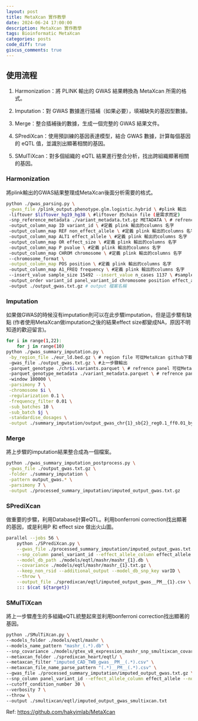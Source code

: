 ```yaml
---
layout: post
title: MetaXcan 實作教學
date: 2024-06-24 17:00:00
description: MetaXcan 實作教學
tags: Bioinformatic MetaXcan
categories: posts
code_diff: true
giscus_comments: true
---
```


## 使用流程
1. Harmonization：將 PLINK 輸出的 GWAS 結果轉換為 MetaXcan 所需的格式。

2. Imputation：對 GWAS 數據進行插補（如果必要），填補缺失的基因型數據。

3. Merge：整合插補後的數據，生成一個完整的 GWAS 結果文件。

4. SPrediXcan：使用預訓練的基因表達模型，結合 GWAS 數據，計算每個基因的 eQTL 值，並識別出顯著相關的基因。

5. SMulTiXcan：對多個組織的 eQTL 結果進行整合分析，找出跨組織顯著相關的基因。


### Harmonization

將plink輸出的GWAS結果整理成MetaXcan後面分析需要的格式。

```bash
python ./gwas_parsing.py \
 -gwas_file /plink_output.phenotype.glm.logistic.hybrid \ #plink 輸出
 -liftover $liftover_hg19_hg38 \ #liftover 的chain file (是需求而定)
 -snp_reference_metadata ./variant_metadata.txt.gz METADATA \ # refrence panel 可從MetaXcan github下載
 -output_column_map ID variant_id \ #定義 plink 輸出的columns 名字
 -output_column_map REF non_effect_allele \ #定義 plink 輸出的columns 名字
 -output_column_map ALT1 effect_allele \ #定義 plink 輸出的columns 名字
 -output_column_map OR effect_size \ #定義 plink 輸出的columns 名字
 -output_column_map P pvalue \ #定義 plink 輸出的columns 名字
 -output_column_map CHROM chromosome \ #定義 plink 輸出的columns 名字
 --chromosome_format \
 -output_column_map POS position \ #定義 plink 輸出的columns 名字
 -output_column_map A1_FREQ frequency \ #定義 plink 輸出的columns 名字
 --insert_value sample_size 15492 --insert_value n_cases 1137 \ #sample size
 -output_order variant_id panel_variant_id chromosome position effect_allele non_effect_allele frequency pvalue zscore effect_size standard_error sample_size n_cases \ # output 的順序
 -output ./output_gwas.txt.gz # output 檔案名稱
 ```

### Imputation

如果做GWAS的時候沒有imputation則可以在此步驟imputation，但是這步驟有缺點 (作者使用MetaXcan做imputation之後的結果effect size都變成NA，原因不明知道的歡迎留言)。

```bash
for i in range(1,22):
    for j in range(10)
python ./gwas_summary_imputation.py \
 -by_region_file ./eur_ld.bed.gz \ # region file 可從MetaXcan github下載
 -gwas_file ./output_gwas.txt.gz \ #上一步驟輸出
 -parquet_genotype ./chr$i.variants.parquet \ # refrence panel 可從MetaXcan github下載
 -parquet_genotype_metadata ./variant_metadata.parquet \ # refrence panel 可從MetaXcan github下載
 -window 100000 \
 -parsimony 7 \
 -chromosome $i \
 -regularization 0.1 \
 -frequency_filter 0.01 \
 -sub_batches 10 \
 -sub_batch $j \
 -standardise_dosages \
 -output ./summary_imputation/output_gwas_chr{1}_sb{2}_reg0.1_ff0.01_by_region.txt.gz
```

### Merge

將上步驟的imputation結果整合成為一個檔案。

```bash
python ./gwas_summary_imputation_postprocess.py \
 -gwas_file ./output_gwas.txt.gz \
 -folder ./summary_imputation \
 -pattern output_gwas.* \
 -parsimony 7 \
 -output ./processed_summary_imputation/imputed_output_gwas.txt.gz
```

### SPrediXcan

做重要的步驟，利用Database計算eQTL。利用bonferroni correction找出顯著的基因，或是利用P 和 effect size 做出火山圖。

```bash
parallel --jobs 56 \
    python ./SPrediXcan.py \
    --gwas_file ./processed_summary_imputation/imputed_output_gwas.txt.gz \
    --snp_column panel_variant_id --effect_allele_column effect_allele --non_effect_allele_column non_effect_allele --zscore_column zscore \
    --model_db_path ./models/eqtl/mashr/mashr_{1}.db \
    --covariance ./models/eqtl/mashr/mashr_{1}.txt.gz \
    --keep_non_rsid --additional_output --model_db_snp_key varID \
    --throw \
    --output_file ./spredixcan/eqtl/imputed_output_gwas__PM__{1}.csv \
    ::: $(cat ${target})
```

### SMulTiXcan

將上一步驟產生的多組織eQTL統整起來並利用bonferroni correction找出顯著的基因。

```bash
python ./SMulTiXcan.py \
--models_folder ./models/eqtl/mashr \
--models_name_pattern "mashr_(.*).db" \
--snp_covariance ./models/gtex_v8_expression_mashr_snp_smultixcan_covariance.txt.gz \
--metaxcan_folder ./spredixcan_heart/eqtl/ \
--metaxcan_filter "imputed_CAD_TWB_gwas__PM__(.*).csv" \
--metaxcan_file_name_parse_pattern "(.*)__PM__(.*).csv" \
--gwas_file ./processed_summary_imputation/imputed_output_gwas.txt.gz \
--snp_column panel_variant_id --effect_allele_column effect_allele --non_effect_allele_column non_effect_allele --zscore_column zscore --keep_non_rsid --model_db_snp_key varID \
--cutoff_condition_number 30 \
--verbosity 7 \
--throw \
--output ./smultixcan/eqtl/imputed_output_gwas_smultixcan.txt
```

Ref:
<a href="https://github.com/hakyimlab/MetaXcan">https://github.com/hakyimlab/MetaXcan</a>
